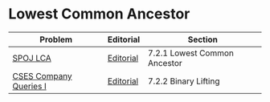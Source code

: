 # Lowest Common Ancestor

| Problem | Editorial | Section |
| ------- | --------- | ------- |
| [SPOJ LCA](https://www.spoj.com/problems/LCA/) | [Editorial](https://github.com/abuasifkhan/SPOJ/blob/master/Lowest-Common-Ancestor/LCA.cpp) | 7.2.1 Lowest Common Ancestor |
| [CSES Company Queries I](https://cses.fi/problemset/task/1687) | [Editorial](https://github.com/mrsac7/CSES-Solutions/blob/master/src/1687%20-%20Company%20Queries%20I.cpp) | 7.2.2 Binary Lifting |